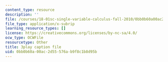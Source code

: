 ```yaml
---
content_type: resource
description: ''
file: /courses/18-01sc-single-variable-calculus-fall-2010/0bb0b60a00ac2d55576ab9f8c1b8d95b_tMVwXglUp60.srt
file_type: application/x-subrip
learning_resource_types: []
license: https://creativecommons.org/licenses/by-nc-sa/4.0/
ocw_type: OCWFile
resourcetype: Other
title: 3play caption file
uid: 0bb0b60a-00ac-2d55-576a-b9f8c1b8d95b
---
```

